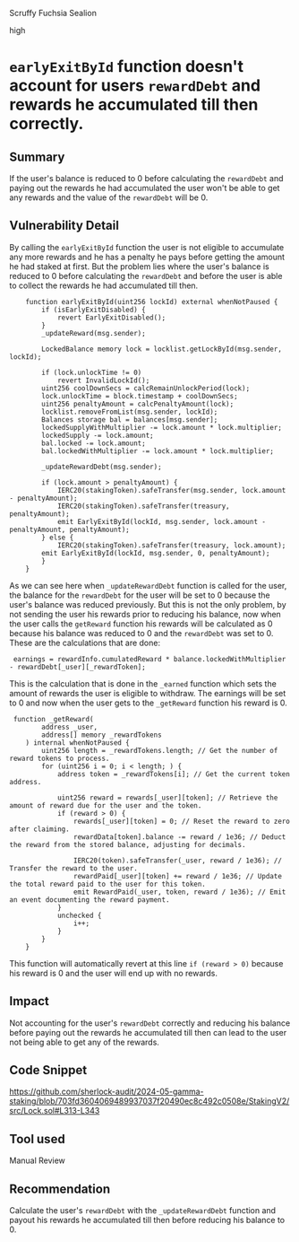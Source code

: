 Scruffy Fuchsia Sealion

high

# `earlyExitById` function doesn't account for users `rewardDebt`  and rewards he accumulated till then correctly.

## Summary
If the user's balance is reduced to 0 before calculating the `rewardDebt` and paying out the rewards he had accumulated the user won't be able to get any rewards and the value of the `rewardDebt` will be 0.

## Vulnerability Detail
By calling the `earlyExitById` function the user is not eligible to accumulate any more rewards and he has a penalty he pays before getting the amount he had staked at first. But the problem lies where the user's balance is reduced to 0 before calculating the `rewardDebt` and before the user is able to collect the rewards he had accumulated till then. 
```solidity
    function earlyExitById(uint256 lockId) external whenNotPaused {
        if (isEarlyExitDisabled) {
            revert EarlyExitDisabled();
        }
        _updateReward(msg.sender);

        LockedBalance memory lock = locklist.getLockById(msg.sender, lockId);

        if (lock.unlockTime != 0) 
            revert InvalidLockId();
        uint256 coolDownSecs = calcRemainUnlockPeriod(lock);
        lock.unlockTime = block.timestamp + coolDownSecs;
        uint256 penaltyAmount = calcPenaltyAmount(lock);
        locklist.removeFromList(msg.sender, lockId); 
        Balances storage bal = balances[msg.sender];
        lockedSupplyWithMultiplier -= lock.amount * lock.multiplier;
        lockedSupply -= lock.amount;
        bal.locked -= lock.amount;
        bal.lockedWithMultiplier -= lock.amount * lock.multiplier;

        _updateRewardDebt(msg.sender); 

        if (lock.amount > penaltyAmount) {
            IERC20(stakingToken).safeTransfer(msg.sender, lock.amount - penaltyAmount);
            IERC20(stakingToken).safeTransfer(treasury, penaltyAmount);
            emit EarlyExitById(lockId, msg.sender, lock.amount - penaltyAmount, penaltyAmount);
        } else {
            IERC20(stakingToken).safeTransfer(treasury, lock.amount);
        emit EarlyExitById(lockId, msg.sender, 0, penaltyAmount);
        }
    }
```
As we can see here when `_updateRewardDebt` function is called  for the user, the balance for the `rewardDebt` for the user will be set to 0 because the user's balance was reduced previously.  But this is not the only problem, by not sending the user his rewards prior to reducing his balance, now when the user calls the `getReward` function his rewards will be calculated as 0 because his balance was reduced to 0 and the `rewardDebt` was set to 0. These are the calculations that are done:
```solidity
 earnings = rewardInfo.cumulatedReward * balance.lockedWithMultiplier - rewardDebt[_user][_rewardToken];
```
This is the calculation that is done in the `_earned` function which sets the amount of rewards the user is eligible to withdraw. The earnings will be set to 0 and now when the user gets to the `_getReward` function his reward is 0.
```solidity
 function _getReward(
        address _user,
        address[] memory _rewardTokens
    ) internal whenNotPaused {
        uint256 length = _rewardTokens.length; // Get the number of reward tokens to process.
        for (uint256 i = 0; i < length; ) {
            address token = _rewardTokens[i]; // Get the current token address.

            uint256 reward = rewards[_user][token]; // Retrieve the amount of reward due for the user and the token.
            if (reward > 0) {
                rewards[_user][token] = 0; // Reset the reward to zero after claiming.
                rewardData[token].balance -= reward / 1e36; // Deduct the reward from the stored balance, adjusting for decimals.

                IERC20(token).safeTransfer(_user, reward / 1e36); // Transfer the reward to the user.
                rewardPaid[_user][token] += reward / 1e36; // Update the total reward paid to the user for this token.  
                emit RewardPaid(_user, token, reward / 1e36); // Emit an event documenting the reward payment.
            }
            unchecked {
                i++;
            }
        }
    }
```
This function will automatically revert at this line `if (reward > 0)` because his reward is 0 and the user will end up with no rewards.

## Impact
Not accounting for the user's `rewardDebt` correctly and reducing his balance before paying out the rewards he accumulated till then can lead to the user not being able to get any of the rewards.

## Code Snippet
https://github.com/sherlock-audit/2024-05-gamma-staking/blob/703fd3604069489937037f20490ec8c492c0508e/StakingV2/src/Lock.sol#L313-L343

## Tool used
Manual Review

## Recommendation
Calculate the user's `rewardDebt` with the `_updateRewardDebt` function and payout his rewards he accumulated till then before reducing his balance to 0.